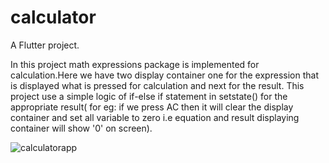 # calculator

A  Flutter project.

In this project math expressions package is implemented for calculation.Here we have two display container one for the expression that is displayed what is pressed for calculation and next for the result. This project use a simple logic of if-else if statement in setstate() for the appropriate result( for eg: if we press AC then it will clear the display container and set all variable to zero i.e equation and result displaying container will show '0' on screen).


![calculatorapp](https://user-images.githubusercontent.com/35887583/147548522-e1d0a4f4-cd99-47d3-81be-fa9bf6d47d8b.PNG)

